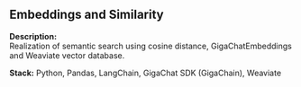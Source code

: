 ## Embeddings and Similarity
**Description:**\
Realization of semantic search using cosine distance, GigaChatEmbeddings 
and Weaviate vector database.

**Stack:** Python, Pandas, LangChain, GigaChat SDK (GigaChain), Weaviate
